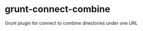 grunt-connect-combine
=====================

Grunt plugin for connect to combine directories under one URL
